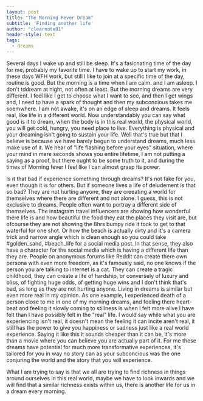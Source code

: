 ```yaml
---
layout: post
title: "The Morning Fever Dream"
subtitle: 'Finding another life'
author: "clearnote01"
header-style: text
tags:
  - dreams
---
```


Several days I wake up and still be sleep. It's a fasicnating time of the day for me, probably my favorite time. I have to wake up to start my work, in these days WFH work, but still I like to join at a specific time of the day, routine is good. But the morning is a time when I am calm. and I am asleep. I don't tddream at night, not often at least.  But the morning dreams are very different. I feel like I get to choose what I want to see, and then I get wings and, I need to have a spark of thought and then my subconcious takes me soemwhere. I am not awake, it's on an edge of sleep and dreams. It feels real, like life in a different world. Now understandably you can say what good is it to dream, when the body is in this real world, the physical world, you will get cold, hungry, you need place to live. Everything is physical and your dreaming isn't going to sustain your life. Well that's true but that I believe is because we have barely begun to understand dreams, much less make use of it. We hear of "life flashing before your eyes" situation, where your mind in mere seconds shows you entire lifetime, I am not putting a saying as a proof, but there ought to be some truth to it, and during the times of Morning fever I feel like I can almost grasp its power.

Is it that bad if experience something through dreams? It's not fake for you, even though it is for others. But if someone lives a life of deludement is that so bad? They are not hurting anyone, they are creeating a world for themselves where there are different and not alone. I guess, this is not exclusive to dreams. People often want to portray a different side of themselves. The instagram travel influencers are showing how wonderful there life is and how beautiful the food they eat the places they visit are, but ofcourse they are not showing the 8hrs bumpy ride it took to get to that waterful for one shot. Or how the beach is actually dirty and it's a camera trick and narrow angle which is clean enough so you could take #golden_sand, #beach_life for a social media post. In that sense, they also have a character for the social media which is having a different life than they are. People on anonymous forums like Reddit can create there own persona with even more freedom, as it's famously said, no one knows if the person you are talking to internet is a cat. They can create a tragic childhood, they can create a life of hardship, or conversely of luxury and bliss, of fighting huge odds, of getting huge wins and I don't think that's bad, as long as they are not hurting anyone. Living in dreams is similar but even more real in my opinion. As one example, I experienced death of a person close to me in one of my morning dreams, and feeling there heart-beat and feeling it slowly coming to stillness is when I felt more alive I have felt than I have possibly felt in the "real" life. I would say while what you are experiencing isn't real, it doesn't mean the feeling it can incite aren't real, it still has the power to give you happiness or sadness just like a real world experience. Saying it like this it sounds cheaper than it can be, it's more than a movie where you can believe you are actually part of it. For me these dreams have potential for much more transformative experiences, it's tailored for you in way no story can as your subconcious was the one conjuring the world and the story that you will experience.

What I am trying to say is that we all are trying to find richness in things around ourselves in this real world, maybe we have to look inwards and  we will find that a similar richness exists within us, there is another life for us in a dream every morning.

